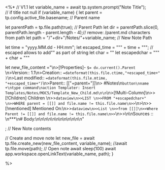 <%*
// V1.1 
let variable_name = await tp.system.prompt("Note Title");  
// if title not null
if (variable_name) {
  let parent = tp.config.active_file.basename; // Parent name
 
  let parentPath = tp.file.path(true); // Parent Path
  let dir = parentPath.slice(0, parentPath.length - parent.length - 4);// remove: /parent.md characters from path
  let path = "/"+dir+"/Notes/"+variable_name; // New Note Path
 
  let time = "yyyy.MM.dd - HH:mm";
  let escaped_time = "\"" + time + "\""; // escaped allows to add"" as part of string
  let char = ""
  let escapedchar = "\"" + char + "\""


  let new_file_content ="\n>[!Properties]- `$= dv.current().Parent` \n>Version:: 1.1\n>Creation:: `=dateformat(this.file.ctime,"+escaped_time+" )`\n>Last modified::  `=dateformat(this.file.mtime, "+escaped_time+")`\n>Parent:: [["+parent+"]]\n> #Notes\n```button\nname +\ntype command\naction Templater: Insert Templates/Notes/MOC5/Template_New_Child.md\n\n```\n>[!Multi-Column]\n>>[!Children] Children \n>>```dataview\n>>LIST \n>>FROM "+escapedchar+" \n>>WHERE parent = [[]] and file.name != this.file.name\n>>```\n>\n>>[!mentioned] Mentioned On:\n>>```dataview\n>>List \n>>from [[]]\n>>Where Parent != [[]] and file.name != this.file.name\n>>```\n>>\n\nSources :: \n***\n# Body:\n\n\n\n\n\n\n\n\n\n\n\n" 

; // New Note contents
  
  // Create and move note
  let new_file = await tp.file.create_new(new_file_content, variable_name);
  //await tp.file.move(path);
  // Open note
  await sleep(100)
  await app.workspace.openLinkText(variable_name, path);
  }


%>